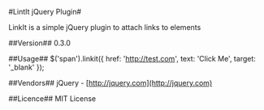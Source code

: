 #LintIt jQuery Plugin#

LinkIt is a simple jQuery plugin to attach links to elements

##Version##
0.3.0

##Usage##
    $('span').linkit({
       href:    'http://test.com',
       text:    'Click Me',
       target:  '_blank'
    });
    

##Vendors##
jQuery - [http://jquery.com](http://jquery.com)

##Licence##
MIT License